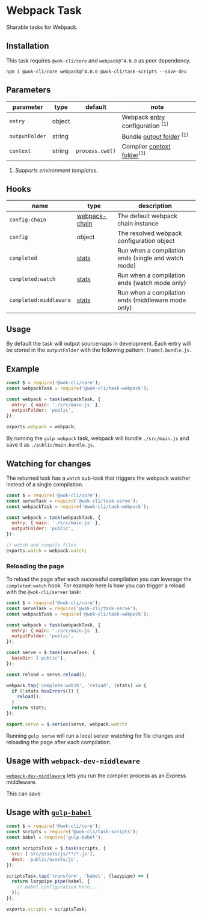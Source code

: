 # Webpack Task

Sharable tasks for Webpack.

## Installation

This task requires `@wok-cli/core` and `webpack@^4.0.0` as peer dependency.

```
npm i @wok-cli/core webpack@^4.0.0 @wok-cli/task-scripts --save-dev
```

## Parameters

| parameter      | type   | default         | note                                            |
| -------------- | ------ | --------------- | ----------------------------------------------- |
| `entry`        | object |                 | Webpack [entry][1] configuration <sup>(1)</sup> |
| `outputFolder` | string |                 | Bundle [output folder][2] <sup>(1)</sup>        |
| `context`      | string | `process.cwd()` | Compiler [context folder][3]<sup>(1)</sup>      |

1. _Supports environment templates._

[1]: https://webpack.js.org/configuration/entry-context/#entry
[2]: https://webpack.js.org/configuration/output/#outputpath
[3]: https://webpack.js.org/configuration/entry-context/#context

## Hooks

| name                   | type               | description                                         |
| ---------------------- | ------------------ | --------------------------------------------------- |
| `config:chain`         | [webpack-chain][4] | The default webpack chain instance                  |
| `config`               | object             | The resolved webpack configuration object           |
| `completed`            | [stats][5]         | Run when a compilation ends (single and watch mode) |
| `completed:watch`      | [stats][5]         | Run when a compilation ends (watch mode only)       |
| `completed:middleware` | [stats][5]         | Run when a compilation ends (middleware mode only)  |

[4]: https://github.com/neutrinojs/webpack-chain
[5]: https://webpack.js.org/api/stats/

## Usage

By default the task will output sourcemaps in development. Each entry will be stored in the `outputFolder` with the following pattern: `[name].bundle.js`.

## Example

```js
const $ = require('@wok-cli/core');
const webpackTask = require('@wok-cli/task-webpack');

const webpack = task(webpackTask, {
  entry: { main: './src/main.js' },
  outputFolder: 'public',
});

exports.webpack = webpack;
```

By running the `gulp webpack` task, webpack will bundle `./src/main.js` and save it as `./public/main.bundle.js`.

## Watching for changes

The returned task has a `watch` sub-task that triggers the webpack watcher instead of a single compilation.

```js
const $ = require('@wok-cli/core');
const serveTask = require('@wok-cli/task-serve');
const webpackTask = require('@wok-cli/task-webpack');

const webpack = task(webpackTask, {
  entry: { main: './src/main.js' },
  outputFolder: 'public',
});

// watch and compile files
exports.watch = webpack.watch;
```

### Reloading the page

To reload the page after each successful compilation you can leverage the `completed:watch` hook. For example here is how you can trigger a reload with the `@wok-cli/server` task:

```js
const $ = require('@wok-cli/core');
const serveTask = require('@wok-cli/task-serve');
const webpackTask = require('@wok-cli/task-webpack');

const webpack = task(webpackTask, {
  entry: { main: './src/main.js' },
  outputFolder: 'public',
});

const serve = $.task(serveTask, {
  baseDir: ['public'],
});

const reload = serve.reload();

webpack.tap('complete:watch', 'reload', (stats) => {
  if (!stats.hasErrors()) {
    reload();
  }
  return stats;
});

export.serve = $.series(serve, webpack.watch)
```

Running `gulp serve` will run a local server watching for file changes and reloading the page after each compilation.

## Usage with `webpack-dev-middleware`

[`webpack-dev-middleware`](https://github.com/webpack/webpack-dev-middleware) lets you run the compiler process as an Express middleware.

This can save

## Usage with [`gulp-babel`](https://www.npmjs.com/package/gulp-babel)

```js
const $ = require('@wok-cli/core');
const scripts = require('@wok-cli/task-scripts');
const babel = require('gulp-babel');

const scriptsTask = $.task(scripts, {
  src: ['src/assets/js/**/*.js'],
  dest: 'public/assets/js',
});

scriptsTask.tap('transform', 'babel', (lazypipe) => {
  return lazypipe.pipe(babel, {
    // babel configuration here...
  });
});

exports.scripts = scriptsTask;
```
